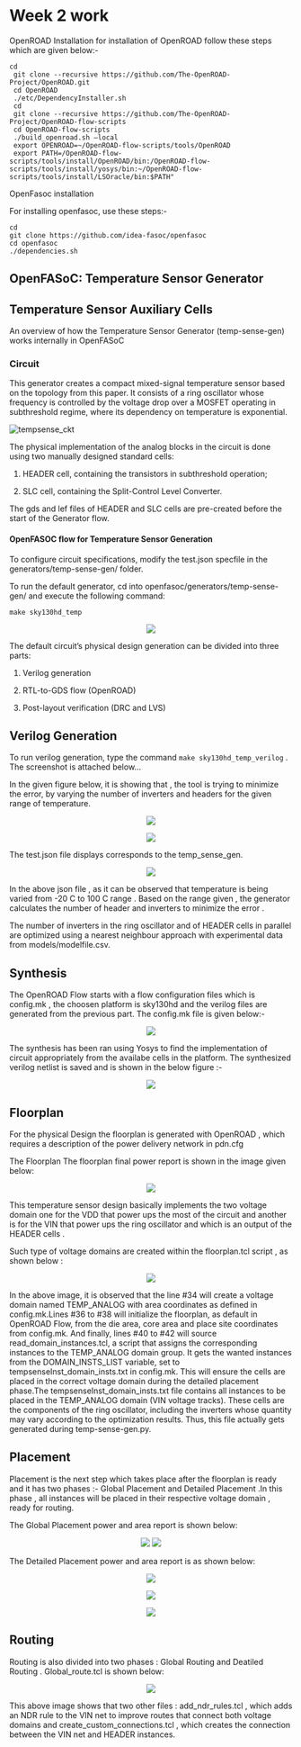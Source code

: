 # Week 2 work

OpenROAD Installation
for installation of OpenROAD follow these steps which are given below:-

``` 
cd
 git clone --recursive https://github.com/The-OpenROAD-Project/OpenROAD.git
 cd OpenROAD
 ./etc/DependencyInstaller.sh
 cd
 git clone --recursive https://github.com/The-OpenROAD-Project/OpenROAD-flow-scripts
 cd OpenROAD-flow-scripts
 ./build_openroad.sh –local
 export OPENROAD=~/OpenROAD-flow-scripts/tools/OpenROAD
 export PATH=/OpenROAD-flow-scripts/tools/install/OpenROAD/bin:/OpenROAD-flow-scripts/tools/install/yosys/bin:~/OpenROAD-flow-scripts/tools/install/LSOracle/bin:$PATH"
 ``` 
 OpenFasoc installation
 
 For installing openfasoc, use these steps:-
 ```
cd
git clone https://github.com/idea-fasoc/openfasoc
cd openfasoc
./dependencies.sh
```
## OpenFASoC: Temperature Sensor Generator
## Temperature Sensor Auxiliary Cells
An overview of how the Temperature Sensor Generator (temp-sense-gen) works internally in OpenFASoC

### Circuit
This generator creates a compact mixed-signal temperature sensor based on the topology from this paper. It consists of a ring oscillator whose frequency is controlled by the voltage drop over a MOSFET operating in subthreshold regime, where its dependency on temperature is exponential.

![tempsense_ckt](https://user-images.githubusercontent.com/83899035/221102960-1f5c8fdc-b63d-4392-9e59-b25b74a0abce.png)


The physical implementation of the analog blocks in the circuit is done using two manually designed standard cells:

1. HEADER cell, containing the transistors in subthreshold operation;

2. SLC cell, containing the Split-Control Level Converter.

The gds and lef files of HEADER and SLC cells are pre-created before the start of the Generator flow.



#### OpenFASOC flow for Temperature Sensor Generation
To configure circuit specifications, modify the test.json specfile in the generators/temp-sense-gen/ folder.

To run the default generator, cd into openfasoc/generators/temp-sense-gen/ and execute the following command:

`make sky130hd_temp`

 <p align="center">
<img src="https://user-images.githubusercontent.com/90523478/222925421-bcc05d7a-82f2-4d55-ac65-e27c93cb9058.png">
 </p> 

The default circuit’s physical design generation can be divided into three parts:

1. Verilog generation

2. RTL-to-GDS flow (OpenROAD)

3. Post-layout verification (DRC and LVS)

## Verilog Generation
To run verilog generation, type the command `make sky130hd_temp_verilog` . The screenshot is attached below...

In the given figure below, it is showing that , the tool is trying to minimize the error, by varying the number of inverters and headers for the given range of temperature.

<p align="center">
<img src="https://user-images.githubusercontent.com/90523478/222952771-bdebdf4e-0b3a-4cf9-8013-c57272b0436c.png">
 </p> 


<p align="center">
<img src="https://user-images.githubusercontent.com/90523478/222952812-434f0ea7-129d-4833-ab55-1bf99a4974f9.png">
 </p> 

The test.json file displays corresponds to the temp_sense_gen.
<p align="center">
<img src="https://user-images.githubusercontent.com/90523478/222953925-b12f35ef-f9d8-45fe-8955-740a90f3781b.png">
 </p>

In the above json file , as it can be observed that temperature is being varied from -20 C to 100 C range . Based on the range given , the generator calculates the number of header and inverters to minimize the error . 


The number of inverters in the ring oscillator  and of HEADER cells in parallel are optimized using a nearest neighbour approach with experimental data from models/modelfile.csv.

## Synthesis 

The OpenROAD Flow starts with a flow configuration files which is config.mk , the choosen platform is sky130hd and the verilog files are generated from the previous part. The config.mk file is given below:-

<p align="center">
<img src="https://user-images.githubusercontent.com/90523478/222963573-1c05ef0d-3c21-43ec-8979-9458940b0d88.png">
 </p>

The synthesis has been ran using Yosys to find the implementation of circuit appropriately from the availabe cells in the platform. The synthesized verilog netlist is saved and is shown in the below figure :- 

<p align="center">
<img src="https://user-images.githubusercontent.com/90523478/222963979-30367ac5-751a-4855-92c5-2225a38f7206.png">
 </p>
 
 ## Floorplan 
 
 For the physical Design the floorplan is generated with OpenROAD , which requires a description of the power delivery network in pdn.cfg
 
 The Floorplan 
 The floorplan final power report is shown in the image given below:

 <p align="center">
<img src="https://user-images.githubusercontent.com/90523478/222964402-8d9dd9a6-5686-4620-bd5b-b03f8f442882.png">
 </p>

This temperature sensor design basically implements the two voltage domain one for the VDD that power ups the most of the circuit and another is for the VIN that power ups the ring oscillator and which is an output of the HEADER cells . 

Such type of voltage domains are created within the floorplan.tcl script , as shown below :

<p align="center">
<img src="https://user-images.githubusercontent.com/90523478/222964752-e6be14a2-9ce2-4b5d-9b16-5d287e9d6bac.png">
 </p>

In the above image, it is observed that the line #34 will create a voltage domain named TEMP_ANALOG with area coordinates as defined in config.mk.Lines #36 to #38 will initialize the floorplan, as default in OpenROAD Flow, from the die area, core area and place site coordinates from config.mk. And finally, lines #40 to #42 will source read_domain_instances.tcl, a script that assigns the corresponding instances to the TEMP_ANALOG domain group. It gets the wanted instances from the DOMAIN_INSTS_LIST variable, set to tempsenseInst_domain_insts.txt in config.mk. This will ensure the cells are placed in the correct voltage domain during the detailed placement phase.The tempsenseInst_domain_insts.txt file contains all instances to be placed in the TEMP_ANALOG domain (VIN voltage tracks). These cells are the components of the ring oscillator, including the inverters whose quantity may vary according to the optimization results. Thus, this file actually gets generated during temp-sense-gen.py.

## Placement 

Placement is the next step which takes place after the floorplan is ready and it has two phases :- Global Placement and Detailed Placement .In this phase , all instances will be placed in their respective voltage domain , ready for routing.

The Global Placement power and area report is shown below:
<p align="center">
<img src="https://user-images.githubusercontent.com/90523478/222965941-9d194701-1ea6-447f-b1f2-a3808e3eaf31.png">
 <img src="https://user-images.githubusercontent.com/90523478/222966003-cbebfc7e-897f-4922-b366-459fbeff325d.png">
 </p>


The Detailed Placement power and area report is as shown below:

<p align="center">
<img src="https://user-images.githubusercontent.com/90523478/222966063-b5f795b1-cce6-47bc-a5cf-0d7d120e934f.png">
 </p>
 
 <p align="center">
<img src="https://user-images.githubusercontent.com/90523478/222966293-45d3106f-1a45-4124-9439-57e70d16b23a.png">
 </p>

<p align="center">
<img src="https://user-images.githubusercontent.com/90523478/222966370-0081c87b-0b00-48dc-89d5-436ac22a1e68.png">
 </p>

## Routing 

Routing is also divided into two phases : Global Routing and Deatiled Routing . Global_route.tcl is shown below:
<p align="center">
<img src="https://user-images.githubusercontent.com/90523478/222966737-2e8d733e-0e31-4b4b-add2-71433e43e345.png">
 </p>

This above image shows that two other files : add_ndr_rules.tcl , which adds an NDR rule to the VIN net to improve routes that connect both voltage domains and create_custom_connections.tcl , which creates the connection between the VIN net and HEADER instances.




